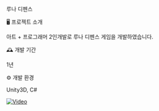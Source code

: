 루나 디펜스 

🖥️ 프로젝트 소개

아트 + 프로그래머 2인개발로 루나 디펜스 게임을 개발하였습니다.

🕰️ 개발 기간

1년


⚙️ 개발 환경

Unity3D, C#

[![Video](http://img.youtube.com/vi/8lP2S5Z1PkA/0.jpg)](https://youtu.be/8lP2S5Z1PkA?feature=shared) 
